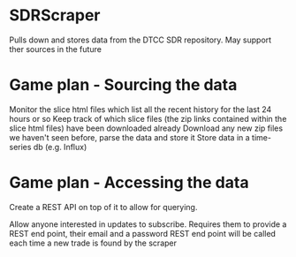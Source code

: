 # SDRScraper
Pulls down and stores data from the DTCC SDR repository. May support ther sources in the future

# Game plan - Sourcing the data
Monitor the slice html files which list all the recent history for the last 24 hours or so
Keep track of which slice files (the zip links contained within the slice html files) have been downloaded already
Download any new zip files we haven't seen before, parse the data and store it
Store data in a time-series db (e.g. Influx)

# Game plan - Accessing the data
Create a REST API on top of it to allow for querying. 

Allow anyone interested in updates to subscribe. Requires them to provide a REST end point, their email and a password
REST end point will be called each time a new trade is found by the scraper

